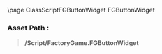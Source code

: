 \page ClassScriptFGButtonWidget FGButtonWidget
### Asset Path :
<b><blockquote>/Script/FactoryGame.FGButtonWidget</blockquote></b>
